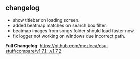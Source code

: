 ## changelog
- show titlebar on loading screen.
- added beatmap matches on search box filter.
- beatmap images from songs folder should load faster now.
- fix logger not working on windows due incorrect path.

**Full Changelog**: https://github.com/mezleca/osu-stuff/compare/v1.7.1...v1.7.2
